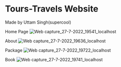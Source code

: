 # Tours-Travels Website 
Made by Uttam Singh(supercool) 


Home Page
![Web capture_27-7-2022_19541_localhost](https://user-images.githubusercontent.com/70787564/181262854-9b27e2fb-65e5-439c-8e70-fa2ac3f33b20.jpeg)​

About
![Web capture_27-7-2022_19636_localhost](https://user-images.githubusercontent.com/70787564/181262866-dd7bea74-8c9a-4ac6-9b0d-2384c1542b39.jpeg)

Package
![Web capture_27-7-2022_19722_localhost](https://user-images.githubusercontent.com/70787564/181262874-7ae806ca-2d88-49f8-97ee-1ba95355deaf.jpeg)

Book
![Web capture_27-7-2022_19741_localhost](https://user-images.githubusercontent.com/70787564/181262887-217fa8de-ea41-46e4-808f-83bfbaa500da.jpeg)
